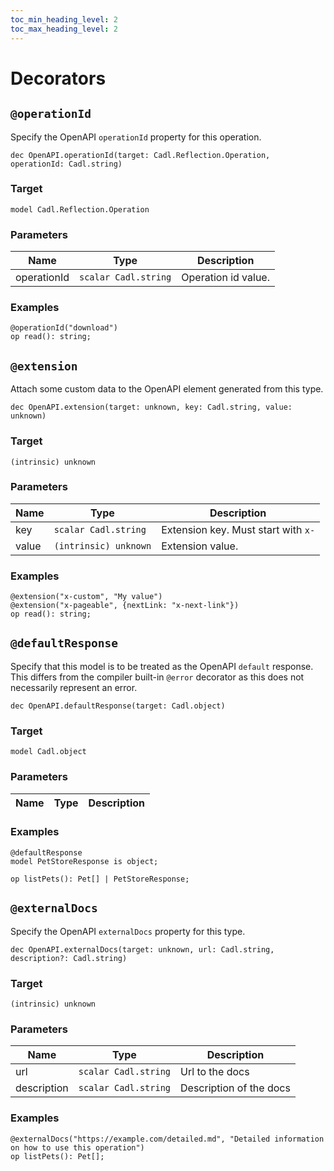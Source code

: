 ```yaml
---
toc_min_heading_level: 2
toc_max_heading_level: 2
---
```


# Decorators

## `@operationId`

Specify the OpenAPI `operationId` property for this operation.

```cadl
dec OpenAPI.operationId(target: Cadl.Reflection.Operation, operationId: Cadl.string)
```

### Target

`model Cadl.Reflection.Operation`

### Parameters

| Name        | Type                 | Description         |
| ----------- | -------------------- | ------------------- |
| operationId | `scalar Cadl.string` | Operation id value. |

### Examples

```cadl
@operationId("download")
op read(): string;
```

## `@extension`

Attach some custom data to the OpenAPI element generated from this type.

```cadl
dec OpenAPI.extension(target: unknown, key: Cadl.string, value: unknown)
```

### Target

`(intrinsic) unknown`

### Parameters

| Name  | Type                  | Description                         |
| ----- | --------------------- | ----------------------------------- |
| key   | `scalar Cadl.string`  | Extension key. Must start with `x-` |
| value | `(intrinsic) unknown` | Extension value.                    |

### Examples

```cadl
@extension("x-custom", "My value")
@extension("x-pageable", {nextLink: "x-next-link"})
op read(): string;
```

## `@defaultResponse`

Specify that this model is to be treated as the OpenAPI `default` response.
This differs from the compiler built-in `@error` decorator as this does not necessarily represent an error.

```cadl
dec OpenAPI.defaultResponse(target: Cadl.object)
```

### Target

`model Cadl.object`

### Parameters

| Name | Type | Description |
| ---- | ---- | ----------- |

### Examples

```cadl
@defaultResponse
model PetStoreResponse is object;

op listPets(): Pet[] | PetStoreResponse;
```

## `@externalDocs`

Specify the OpenAPI `externalDocs` property for this type.

```cadl
dec OpenAPI.externalDocs(target: unknown, url: Cadl.string, description?: Cadl.string)
```

### Target

`(intrinsic) unknown`

### Parameters

| Name        | Type                 | Description             |
| ----------- | -------------------- | ----------------------- |
| url         | `scalar Cadl.string` | Url to the docs         |
| description | `scalar Cadl.string` | Description of the docs |

### Examples

```cadl
@externalDocs("https://example.com/detailed.md", "Detailed information on how to use this operation")
op listPets(): Pet[];
```
